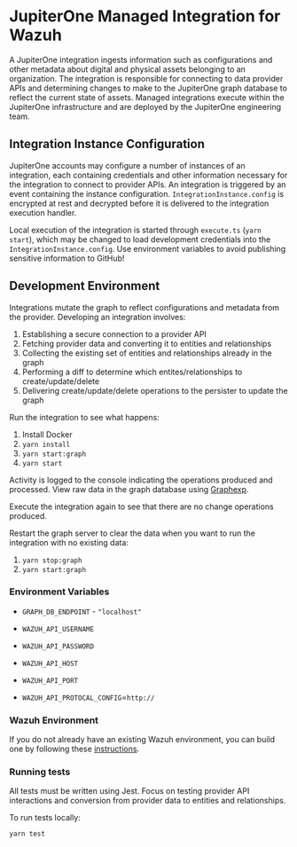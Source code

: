 # JupiterOne Managed Integration for Wazuh

A JupiterOne integration ingests information such as configurations and other
metadata about digital and physical assets belonging to an organization. The
integration is responsible for connecting to data provider APIs and determining
changes to make to the JupiterOne graph database to reflect the current state of
assets. Managed integrations execute within the JupiterOne infrastructure and
are deployed by the JupiterOne engineering team.

## Integration Instance Configuration

JupiterOne accounts may configure a number of instances of an integration, each
containing credentials and other information necessary for the integration to
connect to provider APIs. An integration is triggered by an event containing the
instance configuration. `IntegrationInstance.config` is encrypted at rest and
decrypted before it is delivered to the integration execution handler.

Local execution of the integration is started through `execute.ts` (`yarn start`), which may be changed to load development credentials into the
`IntegrationInstance.config`. Use environment variables to avoid publishing
sensitive information to GitHub!

## Development Environment

Integrations mutate the graph to reflect configurations and metadata from the
provider. Developing an integration involves:

1.  Establishing a secure connection to a provider API
2.  Fetching provider data and converting it to entities and relationships
3.  Collecting the existing set of entities and relationships already in the graph
4.  Performing a diff to determine which entites/relationships to create/update/delete
5.  Delivering create/update/delete operations to the persister to update the graph

Run the integration to see what happens:

1.  Install Docker
2.  `yarn install`
3.  `yarn start:graph`
4.  `yarn start`

Activity is logged to the console indicating the operations produced and
processed. View raw data in the graph database using
[Graphexp](https://github.com/bricaud/graphexp).

Execute the integration again to see that there are no change operations
produced.

Restart the graph server to clear the data when you want to run the integration
with no existing data:

1.  `yarn stop:graph`
2.  `yarn start:graph`

### Environment Variables

- `GRAPH_DB_ENDPOINT` - `"localhost"`

- `WAZUH_API_USERNAME`
- `WAZUH_API_PASSWORD`
- `WAZUH_API_HOST`
- `WAZUH_API_PORT`
- `WAZUH_API_PROTOCAL_CONFIG`=`http://`

### Wazuh Environment

If you do not already have an existing Wazuh environment, you can build one by following these [instructions](https://documentation.wazuh.com/current/installation-guide/index.html).


### Running tests

All tests must be written using Jest. Focus on testing provider API interactions
and conversion from provider data to entities and relationships.

To run tests locally:

```shell
yarn test
```
